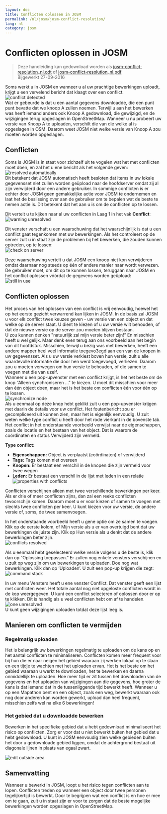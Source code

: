 ```yaml
---
layout: doc
title: Conflicten oplossen in JOSM
permalink: /nl/josm/josm-conflict-resolution/
lang: nl
category: josm
---
```


Conflicten oplossen in JOSM
====================

> Deze handleiding kan gedownload worden als  [josm-conflict-resolution_nl.odt](/files/josm-conflict-resolution_nl.odt) of [josm-conflict-resolution_nl.pdf](/files/josm-conflict-resolution_nl.pdf)  
> Bijgewerkt 27-09-2016  

Soms werkt u in JOSM en wanneer u al uw prachtige bewerkingen uploadt, krijgt u een vervelend bericht dat klaagt over een conflict.  
![conflict detected][]  
Wat er gebeurde is dat u een aantal gegevens downloadde, die een punt punt bevatte dat we knoop A zullen noemen. Terwijl u aan het bewerken was heeft iemand anders ook Knoop A gedownload, die gewijzigd, en de wijzigingen terug opgeslagen in OpenStreetMap. Wanneer u nu probeert uw versie van Knoop A te uploaden, verschilt die van die welke al is opgeslagen in OSM. Daarom weet JOSM niet welke versie van Knoop A zou moeten worden opgeslagen.  

Conflicten
----------

Soms is JOSM is in staat voor zichzelf uit te vogelen wat het met conflicten moet doen, en zal het u ene bericht als het volgende geven:  
![resolved automatically][]  
Dit betekent dat JOSM automatisch heeft besloten dat items in uw lokale gegevensset niet zullen worden geüpload naar de hoofdserver omdat zij al zijn verwijderd door een andere gebruiker. In sommige conflicten is er echter door JOSM geen gemakkelijke actie voor JOSM te ondernemen en laat het de beslissing over aan de gebruiker om te bepalen wat de beste te nemen actie is. Dit betekent dat het aan u is om de conflicten op te lossen.  

Dit vertelt u te kijken naar al uw conflicten in Laag 1 in het vak **Conflict**:  
![warning unresolved][]  

Dit venster verschaft u een waarschuwing dat het waarschijnlijk is dat u een conflict gaat tegenkomen met uw bewerkingen. Als het controleert op de server zult u in staat zijn de problemen bij het bewerken, die zouden kunnen optreden, op te lossen:  
![check on server][]  

Deze waarschuwing vertelt u dat JOSM een knoop niet kon verwijderen omdat daarnaar nog steeds op één of andere manier naar wordt verwezen. De gebruiker moet, om dit op te kunnen lossen, teruggaan naar JOSM en het conflict oplossen vóórdat de gegevens worden geüpload:  
![still in use][]  

Conflicten oplossen
--------------------

Het proces van het oplossen van een conflict is vrij eenvoudig, hoewel het op het eerste gezicht verwarrend kan lijken in JOSM. In de basis zal JOSM u voor elk conflict twee keuzes geven - uw versie van een object en dat welke op de server staat. U dient te kiezen of u uw versie wilt behouden, of dat de nieuwe versie op de server zou moeten blijven bestaan.  
U zou kunnen denken "natuurlijk zal mijn versie beter zijn!” En misschien heeft u wel gelijk. Maar denk even terug aan ons voorbeeld aan het begin van dit hoofdstuk. Misschien, terwijl u bezig was met bewerken, heeft een andere mapper heel veel informatie toegevo3egd aan een van de knopen in uw gegevensset. Als u uw versie verkiest boven hun versie, zult u alle waardevolle informatie die door hen werd toegevoegd, verliezen. Daarom zou u moeten verwegen om hun versie te behouden, of die samen te voegen met die van uzelf.  
Wanneer u een pop-upvenster met een conflict krijgt, is het het beste om de knop “Alleen synchroniseren ...”  te kiezen. U moet dit misschien voor meer dan één object doen, maar het is het beste om conflicten één voor één op te lossen.  
![synchronize node][]  
Als u eenmaal op deze knop hebt geklikt zult u een pop-upvenster krijgen met daarin de details voor uw conflict. Het foutenbericht zou er gecompliceerd uit kunnen zien, maar het is eigenlijk eenvoudig. U zult weten welke type conflict u heeft door het rode vierkant in de bovenste tab. Het conflict in het onderstaande voorbeeld verwijst naar de eigenschappen, zoals de locatie en het bestaan van het object. Dat is waarom de coördinaten en status Verwijderd zijn vermeld.  

**Type conflict:**

- **Eigenschappen:**  Object is verplaatst (coördinaten) of verwijderd  
- **Tags:**  Tags komen niet overeen  
- **Knopen:**  Er bestaat een verschil in de knopen die zijn vermeld voor twee wegen  
- **Leden:**  Er bestaat een verschil in de lijst met leden in een relatie  
![properties with conflicts][]  

Conflicten verschijnen alleen met twee verschillende bewerkingen per keer. Als er drie of meer conflicten zijns, dan zal een reeks conflicten tevoorschijn komen. Daarom moet u er voor kiezen of samen te voegen met slechts twee conflicten per keer. U kunt kiezen voor uw versie, de andere versie of, soms, de twee samenvoegen.  

In het onderstaande voorbeeld heeft u gene optie om ze samen te voegen. Klik op de eerste kolom, of Mijn versie als u er van overtuigd bent dat uw bewerkingen de juiste zijn. Klik op Hun versie als u denkt dat de andere bewerkingen beter zijn.  
![conflicts resolved][]  

Als u eenmaal hebt geselecteerd welke versie volgens u de beste is, klik dan op “Oplossing toepassen.” Er zullen nog enkele vensters verschijnen en u zult op weg zijn om uw bewerkingen te uploaden. Doe nog wat bewerkingen. Klik dan op ‘Uploaden’. U zult een pop-up krijgen die zegt:  
![command stack][]  

In uw menu Vensters heeft u ene venster Conflict. Dat venster geeft een lijst met conflicten weer. Het totale aantal nog niet opgeloste conflicten wordt in de kop weergegeven. U kunt een conflict selecteren of oplossen door er op te klikken. Dit is handig als u veel conflicten hebt om af te handelen.  
![one unresolved][]  
U kunt geen wijzigingen uploaden totdat deze lijst leeg is.  

Manieren om conflicten te vermijden
------------------------

### Regelmatig uploaden

Het is belangrijk uw bewerkingen regelmatig te uploaden om de kans op en het aantal conflicten te minimaliseren. Conflicten komen meer frequent voor bij hun die er naar neigen het gebied waaraan zij werken lokaal op te slaan en een tijdje te wachten met het uploaden ervan. Het is het beste om het gebied waaraan u werkt te downloaden, het te bewerken en daarna onmiddellijk te uploaden. Hoe meer tijd er zit tussen het downloaden van de gegevens en het uploaden van wijzigingen aan die gegevens, hoe groter de kans is dat iemand dat in de tussenliggende tijd bewerkt heeft. Wanneer u op een Mapathon bent en een object, zoals een weg, bewerkt waaraan ook nog door anderen kan worden gewerkt, upload dan heel frequent, misschien zelfs wel na elke 6 bewerkingen!  

### Het gebied dat u downloadde bewerken

Bewerken in het specifieke gebied dat u hebt gedownload minimaliseert het risico op conflicten.  Zorg er voor dat u niet bewerkt buiten het gebied dat u hebt gedownload. U kunt in JOSM eenvoudig zien welke gebieden buiten het door u gedownloade gebied liggen, omdat de achtergrond bestaat uit diagonale lijnen in plaats van egaal zwart.  

![edit outside area][]  

Samenvatting
--------
Wanneer u bewerkt in JOSM, loopt u het risico tegen conflicten aan te lopen. Conflicten treden op wanneer een object door twee personen tegelijkertijd is bewerkt. Door te begrijpen wat een conflict is en hoe er mee om te gaan, zult u in staat zijn er voor te zorgen dat de beste mogelijke bewerkingen worden opgeslagen in OpenStreetMap.  


<!-- More stuff, could go into an additional chapter - DO NOT TRANSLATE
## Appendix. More Specific Conflicts

### Tag Conflicts

If the tags of one version of an objects are different from the tags of
another version, the Conflict dialog shows a ![]({{site.baseurl}}/images/intermediate/en_conflict_resolution_image08.png)in
the tab Tags. Click on the tab to display a dialog for resolving tag
conflicts.

There are three tables displayed in this dialog, from left to right:

1.  My version: shows the tags of the first object version participating
    in this conflict. These are usually the tags of the object version
    in your local data set.
2.  Merged version: shows the merged tags. This table is initially
    empty. The more tag conflicts you resolve, the more tag values will
    we be displayed in this table.
3.  Their version: shows the tags of the second object version
    participating in this conflict. These are usually the tags of the
    object version currently stored on the server.

In the example below both versions have a tag "name". The values in the
two object versions are different, though, and JOSM therefore displays
the row with a red background. The value of the first version is
"Secondary School", the opposite version has a value "Elementary
School". You now have to decide which of these values you want to keep
and which you want to discard.

![]({{site.baseurl}}/images/intermediate/en_conflict_resolution_image07.png)

Click on the value you want to keep, in the example for instance on the
value on the left. If you either double-click on the value or click on
![]({{site.baseurl}}/images/intermediate/en_conflict_resolution_image21.png), you decide to keep the value and to discard the
opposite value. The table in the middle now displays the value to keep
and the background color turns to green.

![]({{site.baseurl}}/images/intermediate/en_conflict_resolution_image10.png)

When the button Apply Resolutionis enabled you can apply your decision.
The values you've chosen will be applied and the dialog will be closed.

![]({{site.baseurl}}/images/intermediate/en_conflict_resolution_image03.png)

## Resolving differences in the node list of two versions of a way

If you see the symbol ![]({{site.baseurl}}/images/intermediate/en_conflict_resolution_image08.png)in the tab Nodesthen you
have to resolve differences in the list of
[nodes](http://josm.openstreetmap.de/wiki/Help/Concepts/Object)of two
[ways](http://josm.openstreetmap.de/wiki/Help/Concepts/Object). There
are three columns in the respective panel (see screen shot below):

1.  the leftmost table displays the list of nodes of the the local
    object version
2.  the rightmost table displays the list of nodes of the the server
    object version
3.  the table in the middle shows the list of nodes of the merged ways

Initially, the middle table is empty. You should now decide which nodes
to keep from the local dataset (the leftmost table) and which from the
server dataset (the rightmost table).

![]({{site.baseurl}}/images/intermediate/en_conflict_resolution_image24.png)

### The standard workflow

The standard workflow to resolve conflicts in the node lists of two
[object
versions](http://josm.openstreetmap.de/wiki/Help/Concepts/Object)consists
of three steps:

1.  Pick nodes from either object version and reorder the resulting node
    list if necessary
2.  Freezethe resulting merged node list by clicking on the button
    ![]({{site.baseurl}}/images/intermediate/en_conflict_resolution_image16.png). When you freeze the merged node list you
    tell JOSM that all conflicts in the node list are resolved.
3.  Apply the resolution

### A simple workflow: Keep the node list from your local object version

The following example shows the workflow when you decide to keep all nodes in the same order from your local object version.

-   First, select all elements in the leftmost table (either using the mouse or by 
    pressing Ctrl-A in the table) (see next screen shot):

    ![]({{site.baseurl}}/images/intermediate/en_conflict_resolution_image04.png)

-   Then, click 
    ![]({{site.baseurl}}/images/intermediate/en_conflict_resolution_image19.png)
    to copy the selected nodes to the middle table with the merged nodes:

    ![]({{site.baseurl}}/images/intermediate/en_conflict_resolution_image01.png)

-   Finally, click
    ![]({{site.baseurl}}/images/intermediate/en_conflict_resolution_image16.png)
    to freeze the resulting merged node list:

    ![]({{site.baseurl}}/images/intermediate/en_conflict_resolution_image20.png)

    The symbol in the nodes tab now switched to 
    ![]({{site.baseurl}}/images/intermediate/en_conflict_resolution_image00.png)
    and you can apply the merge decisions.

### Support for comparing node lists

It can be difficult to find the differences between the node list of of two object versions, in particular for ways with many nodes.

The Conflict Dialog supports you in finding the differences. It can compare two of the node lists displayed ("my" node list, the merged node list, and "their" node list) and it can render the differences between them with specific background colors.

From the following combo box you can select which pair of node lists to compare:

![]({{site.baseurl}}/images/intermediate/en_conflict_resolution_image15.png)

1.  My with Their: compares the leftmost table with the rightmost table
    in the Conflict Dialog
2.  My with Merged: compares the leftmost table with the middle table in
    the Conflict Dialog
3.  Their with Merge: compares the middle table with the rightmost table
    in the Conflict Dialog

Depending on the position of a node in the list different background
colors are used:

1.  The node is in this list only. It isn't present in the opposite list:
    ![]({{site.baseurl}}/images/intermediate/en_conflict_resolution_image13.png)
2.  The node is in both lists, but it is on different positions:
    ![]({{site.baseurl}}/images/intermediate/en_conflict_resolution_image02.png)
3.  White background means that a node is in both lists at the same
    position.

    ![]({{site.baseurl}}/images/intermediate/en_conflict_resolution_image17.png)

-->

[conflict detected]: /images/josm/conflict-detected.png
[resolved automatically]: /images/josm/resolved-automatically.png
[warning unresolved]: /images/josm/warning-unresolved.png
[check on server]: /images/josm/check-on-server.png
[still in use]: /images/josm/still-in-use.png
[synchronize node]: /images/josm/synchronize-node.png
[properties with conflicts]: /images/josm/properties-with-conflicts.png
[conflicts resolved]: /images/josm/conflicts-resolved.png
[synchronize node]: /images/josm/synchronize-node.png
[command stack]: /images/josm/command-stack.png
[one unresolved]: /images/josm/one-unresolved.png
[edit outside area]: /images/josm/edit-outside-area.png